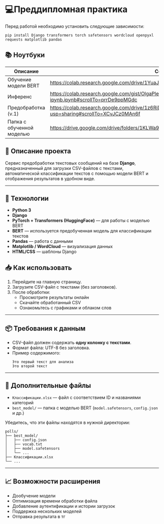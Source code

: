 # 💻Преддипломная практика

Перед работой необходимо установить следующие зависимости:

```
pip install Django transformers torch safetensors wordcloud openpyxl requests matplotlib pandas
```

## 📚 Ноутбуки

| Описание | Ссылка |
|---------|--------|
| Обучение модели BERT | https://colab.research.google.com/drive/1YuaJge4fmBhaGICZcYYcmAzacn9_B7ep?usp=sharing |
| Инференс | https://colab.research.google.com/gist/OlgaPlesskaya/79a136762ed41486ea8ee184f3141d1e/-ipynb.ipynb#scrollTo=prrDe9ppMGdc |
| Предобработка (v.1) | https://colab.research.google.com/drive/1z6RiDQtVZmy60ko9eWpdVk3phRFZ7BR9?usp=sharing#scrollTo=XCvJCz0MAn6f |
| Папка с обученной моделью |https://drive.google.com/drive/folders/1KLWa9P8JdcSmGb-SEvZGazoUUANZ7Wx-?usp=sharing|

## 📌 Описание проекта

Сервис предобработки текстовых сообщений на базе **Django**, предназначенный для загрузки CSV-файлов с текстами, автоматической классификации текстов с помощью модели BERT и отображения результатов в удобном виде.

---

## 🔧 Технологии

- **Python 3**
- **Django**
- **PyTorch + Transformers (HuggingFace)** — для работы с моделью BERT
- **BERT** — используется предобученная модель для классификации текстов
- **Pandas** — работа с данными
- **Matplotlib / WordCloud** — визуализация данных
- **HTML/CSS** — шаблоны Django


## 📥 Как использовать

1. Перейдите на главную страницу.
2. Загрузите CSV-файл с текстами (без заголовков).
3. После обработки:
   - Просмотрите результаты онлайн
   - Скачайте обработанный CSV
   - Ознакомьтесь с графиками и облаком слов

---

## 📦 Требования к данным

- CSV-файл должен содержать **одну колонку с текстами**.
- Формат файла: UTF-8 без заголовка.
- Пример содержимого:
  ```
  Это первый текст для анализа
  Это второй текст
  ```

---

## 📂 Дополнительные файлы

- `Классификации.xlsx` — файл с соответствием ID и названиями категорий
- `best_model/` — папка с моделью BERT (`model.safetensors`, `config.json` и др.)

Убедитесь, что эти файлы находятся в нужной директории:
```
polls/
├── best_model/
│   ├── config.json
│   ├── vocab.txt
│   ├── model.safetensors
│   └── ...
├── Классификации.xlsx
└── ...
```

---

## 📈 Возможности расширения

- Дообучение модели
- Оптимизация времени обработки файла
- Добавление аутентификации и истории загрузок
- Поддержка нескольких моделей
- Отправка результата в тг
